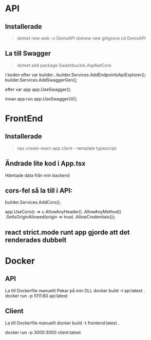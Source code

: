 # API

## Installerade 
> dotnet new web -o DemoAPI
> dotnew new gitignore
> cd DemoAPI

## La till Swagger
> dotnet add package Swashbuckle.AspNetCore

I koden efter var builder..
builder.Services.AddEndpointsApiExplorer();
builder.Services.AddSwaggerGen();

efter var app
app.UseSwagger();

innan app.run
app.UseSwaggerUI();

# FrontEnd

## Installerade

 > npx create-react-app client --template typescript

## Ändrade lite kod i App.tsx

Hämtade data från min backend

## cors-fel så la till i API:
builder.Services.AddCors();

app.UseCors(c => c.AllowAnyHeader()
        .AllowAnyMethod()
        .SetIsOriginAllowed(origin => true)
        .AllowCredentials());

## react strict.mode runt app gjorde att det renderades dubbelt

# Docker

## API

La till Dockerfile manuellt
Pekar på min DLL
docker build -t api:latest .
docker run -p 5111:80 api:latest

## Client

La till Dockerfile manuellt
docker build -t frontend:latest .

docker run -p 3000:3000 client:latest
